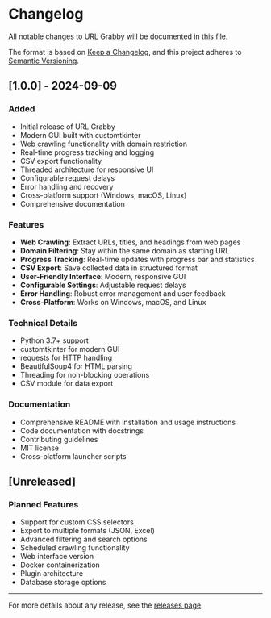 # Changelog

All notable changes to URL Grabby will be documented in this file.

The format is based on [Keep a Changelog](https://keepachangelog.com/en/1.0.0/),
and this project adheres to [Semantic Versioning](https://semver.org/spec/v2.0.0.html).

## [1.0.0] - 2024-09-09

### Added
- Initial release of URL Grabby
- Modern GUI built with customtkinter
- Web crawling functionality with domain restriction
- Real-time progress tracking and logging
- CSV export functionality
- Threaded architecture for responsive UI
- Configurable request delays
- Error handling and recovery
- Cross-platform support (Windows, macOS, Linux)
- Comprehensive documentation

### Features
- **Web Crawling**: Extract URLs, titles, and headings from web pages
- **Domain Filtering**: Stay within the same domain as starting URL
- **Progress Tracking**: Real-time updates with progress bar and statistics
- **CSV Export**: Save collected data in structured format
- **User-Friendly Interface**: Modern, responsive GUI
- **Configurable Settings**: Adjustable request delays
- **Error Handling**: Robust error management and user feedback
- **Cross-Platform**: Works on Windows, macOS, and Linux

### Technical Details
- Python 3.7+ support
- customtkinter for modern GUI
- requests for HTTP handling
- BeautifulSoup4 for HTML parsing
- Threading for non-blocking operations
- CSV module for data export

### Documentation
- Comprehensive README with installation and usage instructions
- Code documentation with docstrings
- Contributing guidelines
- MIT license
- Cross-platform launcher scripts

## [Unreleased]

### Planned Features
- Support for custom CSS selectors
- Export to multiple formats (JSON, Excel)
- Advanced filtering and search options
- Scheduled crawling functionality
- Web interface version
- Docker containerization
- Plugin architecture
- Database storage options

---

For more details about any release, see the [releases page](https://github.com/yourusername/url-grabby/releases).
